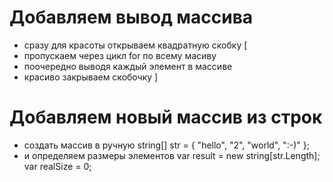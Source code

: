 # Добавляем вывод массива
* сразу для красоты открываем квадратную скобку [
* пропускаем через цикл for по всему масиву
* поочередно выводя каждый элемент в массиве
* красиво закрываем скобочку ]

# Добавляем новый массив из строк
* создать массив в ручную string[] str = { "hello", "2", "world", ":-)" };
* и определяем размеры элементов var result = new string[str.Length];
var realSize = 0;